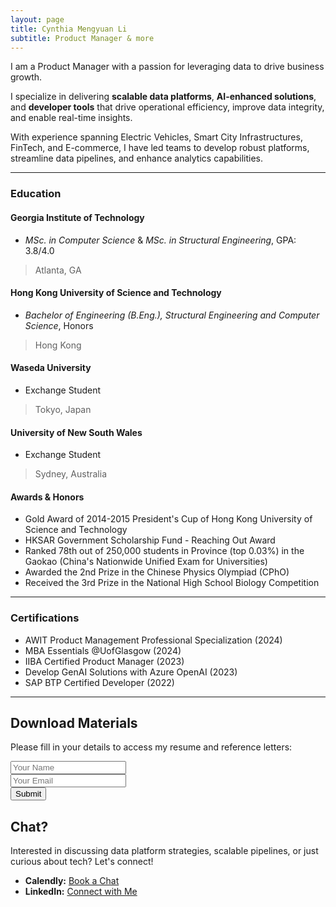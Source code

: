 ```yaml
---
layout: page
title: Cynthia Mengyuan Li
subtitle: Product Manager & more
---
```


I am a Product Manager with a passion for leveraging data to drive business growth.

I specialize in delivering **scalable data platforms**, **AI-enhanced solutions**, and **developer tools** that drive operational efficiency, improve data integrity, and enable real-time insights.

With experience spanning Electric Vehicles, Smart City Infrastructures, FinTech, and E-commerce, I have led teams to develop robust platforms, streamline data pipelines, and enhance analytics capabilities.

---

### Education

#### Georgia Institute of Technology
- *MSc. in Computer Science* & *MSc. in Structural Engineering*, GPA: 3.8/4.0
>  Atlanta, GA

#### Hong Kong University of Science and Technology
- *Bachelor of Engineering (B.Eng.), Structural Engineering and Computer Science*, Honors
> Hong Kong

#### Waseda University
- Exchange Student
> Tokyo, Japan

#### University of New South Wales
- Exchange Student
> Sydney, Australia

#### Awards & Honors
- Gold Award of 2014-2015 President's Cup of Hong Kong University of Science and Technology
- HKSAR Government Scholarship Fund - Reaching Out Award
- Ranked 78th out of 250,000 students in Province (top 0.03%) in the Gaokao (China's Nationwide Unified Exam for Universities)
- Awarded the 2nd Prize in the Chinese Physics Olympiad (CPhO)
- Received the 3rd Prize in the National High School Biology Competition

---

### Certifications
- AWIT Product Management Professional Specialization (2024)
- MBA Essentials @UofGlasgow (2024)
- IIBA Certified Product Manager (2023)
- Develop GenAI Solutions with Azure OpenAI (2023)
- SAP BTP Certified Developer (2022)

---

## Download Materials

<div id="download-form">
  <p>Please fill in your details to access my resume and reference letters:</p>
  <form id="contact-form" class="download-form">
    <div class="form-group">
      <input type="text" id="name" name="name" placeholder="Your Name" required class="form-control">
    </div>
    <div class="form-group">
      <input type="email" id="email" name="email" placeholder="Your Email" required class="form-control">
    </div>
    <div class="form-group">
      <button type="submit" id="submit-btn" class="btn btn-primary">Submit</button>
    </div>
  </form>

  <div id="download-links" style="display: none;">
    <p>Thank you! You can now download the files:</p>
    <p><a href="resources/Cynthia_Li_resume.pdf" download class="btn btn-info">Cynthia's Resume</a></p>
    <p><a href="resources/reference_letters.pdf" download class="btn btn-info">Reference Letters</a></p>
  </div>
</div>

## Chat?

Interested in discussing data platform strategies, scalable pipelines, or just curious about tech? Let's connect!

- **Calendly:** [Book a Chat](https://calendly.com/cynthiali/30min)
- **LinkedIn:** [Connect with Me](https://www.linkedin.com/in/mengyuan-li-cynthia/)
